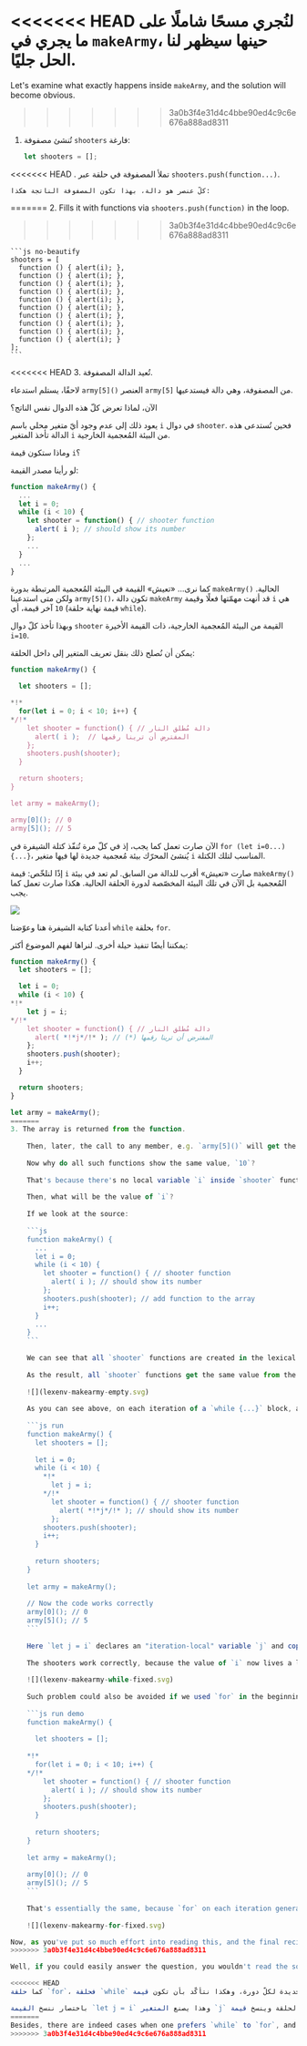 
<<<<<<< HEAD
لنُجري مسحًا شاملًا على ما يجري في `‎makeArmy‎`، حينها سيظهر لنا الحل جليًا.
=======
Let's examine what exactly happens inside `makeArmy`, and the solution will become obvious.
>>>>>>> 3a0b3f4e31d4c4bbe90ed4c9c6e676a888ad8311

1. تُنشئ مصفوفة `‎shooters‎` فارغة:

    ```js
    let shooters = [];
    ```
<<<<<<< HEAD
. تملأ المصفوفة في حلقة عبر `‎shooters.push(function...)‎`.

    كلّ عنصر هو دالة، بهذا تكون المصفوفة الناتجة هكذا:
=======
2. Fills it with functions via `shooters.push(function)` in the loop.
>>>>>>> 3a0b3f4e31d4c4bbe90ed4c9c6e676a888ad8311


    ```js no-beautify
    shooters = [
      function () { alert(i); },
      function () { alert(i); },
      function () { alert(i); },
      function () { alert(i); },
      function () { alert(i); },
      function () { alert(i); },
      function () { alert(i); },
      function () { alert(i); },
      function () { alert(i); },
      function () { alert(i); }
    ];
    ```

<<<<<<< HEAD
3. تُعيد الدالة المصفوفة.

لاحقًا، يستلم استدعاء `‎army[5]()‎` العنصر `‎army[5]‎` من المصفوفة، وهي دالة فيستدعيها.

الآن، لماذا تعرض كلّ هذه الدوال نفس الناتج؟

يعود ذلك إلى عدم وجود أيّ متغير محلي باسم `‎i‎` في دوال `‎shooter‎`. فحين تُستدعى هذه الدالة تأخذ المتغير `‎i‎` من البيئة المُعجمية الخارجية.

وماذا ستكون قيمة `‎i‎`؟

لو رأينا مصدر القيمة:


```js
function makeArmy() {
  ...
  let i = 0;
  while (i < 10) {
    let shooter = function() { // shooter function
      alert( i ); // should show its number
    };
    ...
  }
  ...
}
```
كما نرى... «تعيش» القيمة في البيئة المُعجمية المرتبطة بدورة `‎makeArmy()‎` الحالية. ولكن متى استدعينا `‎army[5]()‎`، تكون دالة `‎makeArmy‎` قد أنهت مهمّتها فعلًا وقيمة `‎i‎` هي آخر قيمة، أي `‎10‎` (قيمة نهاية حلقة `‎while‎`).

وبهذا تأخذ كلّ دوال `‎shooter‎` القيمة من البيئة المُعجمية الخارجية، ذات القيمة الأخيرة `‎i=10‎`.

يمكن أن نُصلح ذلك بنقل تعريف المتغير إلى داخل الحلقة:


```js run demo
function makeArmy() {

  let shooters = [];

*!*
  for(let i = 0; i < 10; i++) {
*/!*
    let shooter = function() { // دالة مُطلق النار
      alert( i );  // المفترض أن ترينا رقمها
    };
    shooters.push(shooter);
  }

  return shooters;
}

let army = makeArmy();

army[0](); // 0
army[5](); // 5
```

الآن صارت تعمل كما يجب، إذ في كلّ مرة تُنفّذ كتلة الشيفرة في `‎for (let i=0...) {...}‎`، يُنشئ المحرّك بيئة مُعجمية جديدة لها فيها متغير `‎i‎` المناسب لتلك الكتلة.

إذًا لنلخّص: قيمة `‎i‎` صارت «تعيش» أقرب للدالة من السابق. لم تعد في بيئة `‎makeArmy()‎` المُعجمية بل الآن في تلك البيئة المخصّصة لدورة الحلقة الحالية. هكذا صارت تعمل كما يجب.


![](lexenv-makearmy.svg)

أعدنا كتابة الشيفرة هنا وعوّضنا `‎while‎` بحلقة `‎for‎`.

يمكننا أيضًا تنفيذ حيلة أخرى. لنراها لفهم الموضوع أكثر:


```js run
function makeArmy() {
  let shooters = [];

  let i = 0;
  while (i < 10) {
*!*
    let j = i;
*/!*
    let shooter = function() { // دالة مُطلق النار
      alert( *!*j*/!* ); // (*) المفترض أن ترينا رقمها
    };
    shooters.push(shooter);
    i++;
  }

  return shooters;
}

let army = makeArmy();
=======
3. The array is returned from the function.
    
    Then, later, the call to any member, e.g. `army[5]()` will get the element `army[5]` from the array (which is a function) and calls it.
    
    Now why do all such functions show the same value, `10`?
    
    That's because there's no local variable `i` inside `shooter` functions. When such a function is called, it takes `i` from its outer lexical environment.
    
    Then, what will be the value of `i`?
    
    If we look at the source:
    
    ```js
    function makeArmy() {
      ...
      let i = 0;
      while (i < 10) {
        let shooter = function() { // shooter function
          alert( i ); // should show its number
        };
        shooters.push(shooter); // add function to the array
        i++;
      }
      ...
    }
    ```
    
    We can see that all `shooter` functions are created in the lexical environment of `makeArmy()` function. But when `army[5]()` is called, `makeArmy` has already finished its job, and the final value of `i` is `10` (`while` stops at `i=10`).
    
    As the result, all `shooter` functions get the same value from the outer lexical environment and that is, the last value, `i=10`.
    
    ![](lexenv-makearmy-empty.svg)
    
    As you can see above, on each iteration of a `while {...}` block, a new lexical environment is created. So, to fix this, we can copy the value of `i` into a variable within the `while {...}` block, like this:
    
    ```js run
    function makeArmy() {
      let shooters = [];
    
      let i = 0;
      while (i < 10) {
        *!*
          let j = i;
        */!*
          let shooter = function() { // shooter function
            alert( *!*j*/!* ); // should show its number
          };
        shooters.push(shooter);
        i++;
      }
    
      return shooters;
    }
    
    let army = makeArmy();
    
    // Now the code works correctly
    army[0](); // 0
    army[5](); // 5
    ```
    
    Here `let j = i` declares an "iteration-local" variable `j` and copies `i` into it. Primitives are copied "by value", so we actually get an independent copy of `i`, belonging to the current loop iteration.
    
    The shooters work correctly, because the value of `i` now lives a little bit closer. Not in `makeArmy()` Lexical Environment, but in the Lexical Environment that corresponds the current loop iteration:
    
    ![](lexenv-makearmy-while-fixed.svg)
    
    Such problem could also be avoided if we used `for` in the beginning, like this:
    
    ```js run demo
    function makeArmy() {
    
      let shooters = [];
    
    *!*
      for(let i = 0; i < 10; i++) {
    */!*
        let shooter = function() { // shooter function
          alert( i ); // should show its number
        };
        shooters.push(shooter);
      }
    
      return shooters;
    }
    
    let army = makeArmy();
    
    army[0](); // 0
    army[5](); // 5
    ```
    
    That's essentially the same, because `for` on each iteration generates a new lexical environment, with its own variable `i`. So `shooter` generated in every iteration references its own `i`, from that very iteration.
    
    ![](lexenv-makearmy-for-fixed.svg)

Now, as you've put so much effort into reading this, and the final recipe is so simple - just use `for`, you may wonder -- was it worth that?
>>>>>>> 3a0b3f4e31d4c4bbe90ed4c9c6e676a888ad8311

Well, if you could easily answer the question, you wouldn't read the solution. So, hopefully this task must have helped you to understand things a bit better. 

<<<<<<< HEAD
كما حلقة `‎for‎`، فحلقة `‎while‎` تصنع بيئة مُعجمية جديدة لكلّ دورة، وهكذا نتأكّد بأن تكون قيمة `‎shooter‎` صحيحة.

باختصار ننسخ القيمة `‎let j = i‎` وهذا يصنع المتغير `‎j‎` المحلي داخل الحلقة وينسخ قيمة `‎i‎` إلى نفسه. تُنسخ الأنواع الأولية «حسب قيمتها» _By value_، لذا بهذا نأخذ نسخة كاملة مستقلة تمامًا عن `‎i‎`، ولكنّها مرتبطة بالدورة الحالية في الحلقة.
=======
Besides, there are indeed cases when one prefers `while` to `for`, and other scenarios, where such problems are real.
>>>>>>> 3a0b3f4e31d4c4bbe90ed4c9c6e676a888ad8311

